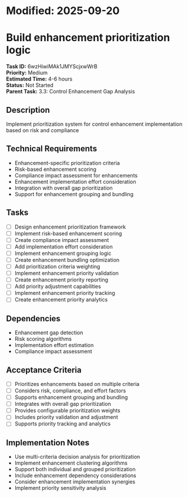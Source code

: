 # Modified: 2025-09-20

# Build enhancement prioritization logic

**Task ID:** 6wzHiwiMAk1JMYScjxwWrB  
**Priority:** Medium  
**Estimated Time:** 4-6 hours  
**Status:** Not Started  
**Parent Task:** 3.3: Control Enhancement Gap Analysis

## Description
Implement prioritization system for control enhancement implementation based on risk and compliance

## Technical Requirements
- Enhancement-specific prioritization criteria
- Risk-based enhancement scoring
- Compliance impact assessment for enhancements
- Enhancement implementation effort consideration
- Integration with overall gap prioritization
- Support for enhancement grouping and bundling

## Tasks
- [ ] Design enhancement prioritization framework
- [ ] Implement risk-based enhancement scoring
- [ ] Create compliance impact assessment
- [ ] Add implementation effort consideration
- [ ] Implement enhancement grouping logic
- [ ] Create enhancement bundling optimization
- [ ] Add prioritization criteria weighting
- [ ] Implement enhancement priority validation
- [ ] Create enhancement priority reporting
- [ ] Add priority adjustment capabilities
- [ ] Implement enhancement priority tracking
- [ ] Create enhancement priority analytics

## Dependencies
- Enhancement gap detection
- Risk scoring algorithms
- Implementation effort estimation
- Compliance impact assessment

## Acceptance Criteria
- [ ] Prioritizes enhancements based on multiple criteria
- [ ] Considers risk, compliance, and effort factors
- [ ] Supports enhancement grouping and bundling
- [ ] Integrates with overall gap prioritization
- [ ] Provides configurable prioritization weights
- [ ] Includes priority validation and adjustment
- [ ] Supports priority tracking and analytics

## Implementation Notes
- Use multi-criteria decision analysis for prioritization
- Implement enhancement clustering algorithms
- Support both individual and grouped prioritization
- Include enhancement dependency considerations
- Consider enhancement implementation synergies
- Implement priority sensitivity analysis
